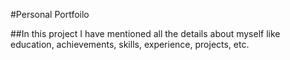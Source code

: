 
#Personal Portfoilo

##In this project I have mentioned all the details about myself like education, achievements, skills, experience, projects, etc.
